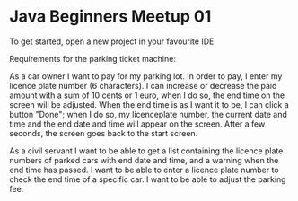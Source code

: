 # Java Beginners Meetup 01

To get started, open a new project in your favourite IDE

Requirements for the parking ticket machine:

As a car owner I want to pay for my parking lot.
In order to pay, I enter my licence plate number (6 characters).
I can increase or decrease the paid amount with a sum of 10 cents or 1 euro, when I do so, the end time on the screen will be adjusted.
When the end time is as I want it to be, I can click a button "Done"; when I do so, my licenceplate number, the current date and time and the end date and time will appear on the screen. After a few seconds, the screen goes back to the start screen.

As a civil servant I want to be able to get a list containing the licence plate numbers of parked cars with end date and time, and a warning when the end time has passed.
I want to be able to enter a licence plate number to check the end time of a specific car.
I want to be able to adjust the parking fee.